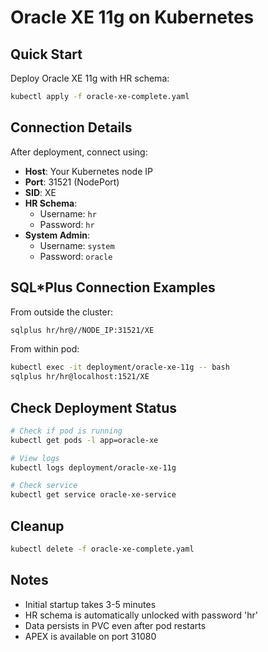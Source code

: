 # Oracle XE 11g on Kubernetes

## Quick Start

Deploy Oracle XE 11g with HR schema:
```bash
kubectl apply -f oracle-xe-complete.yaml
```

## Connection Details

After deployment, connect using:
- **Host**: Your Kubernetes node IP
- **Port**: 31521 (NodePort)
- **SID**: XE
- **HR Schema**: 
  - Username: `hr`
  - Password: `hr`
- **System Admin**:
  - Username: `system`
  - Password: `oracle`

## SQL*Plus Connection Examples

From outside the cluster:
```bash
sqlplus hr/hr@//NODE_IP:31521/XE
```

From within pod:
```bash
kubectl exec -it deployment/oracle-xe-11g -- bash
sqlplus hr/hr@localhost:1521/XE
```

## Check Deployment Status

```bash
# Check if pod is running
kubectl get pods -l app=oracle-xe

# View logs
kubectl logs deployment/oracle-xe-11g

# Check service
kubectl get service oracle-xe-service
```

## Cleanup

```bash
kubectl delete -f oracle-xe-complete.yaml
```

## Notes
- Initial startup takes 3-5 minutes
- HR schema is automatically unlocked with password 'hr'
- Data persists in PVC even after pod restarts
- APEX is available on port 31080